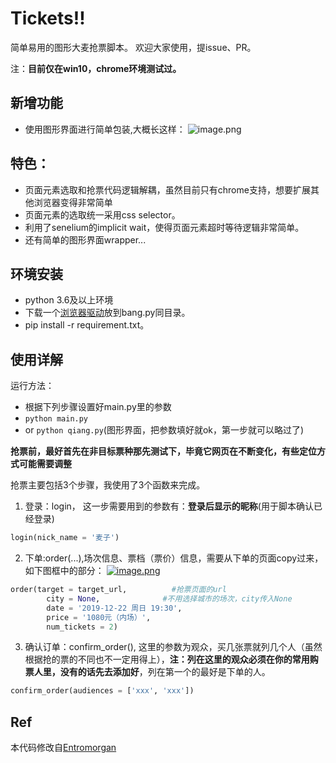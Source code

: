# Tickets!!
简单易用的图形大麦抢票脚本。
欢迎大家使用，提issue、PR。

注：**目前仅在win10，chrome环境测试过。**

## 新增功能
- 使用图形界面进行简单包装,大概长这样：
![image.png](http://butnotover.live/static/media/gui.PNG)


## 特色：
- 页面元素选取和抢票代码逻辑解耦，虽然目前只有chrome支持，想要扩展其他浏览器变得非常简单
- 页面元素的选取统一采用css selector。
- 利用了senelium的implicit wait，使得页面元素超时等待逻辑非常简单。
- 还有简单的图形界面wrapper...

## 环境安装
- python 3.6及以上环境
- 下载一个[浏览器驱动](https://github.com/Entromorgan/Autoticket/releases/download/v0.6/chromedriver.exe)放到bang.py同目录。
- pip install -r requirement.txt。


## 使用详解


运行方法：
- 根据下列步骤设置好main.py里的参数
- ```python main.py```
- or ```python qiang.py```(图形界面，把参数填好就ok，第一步就可以略过了)

**抢票前，最好首先在非目标票种那先测试下，毕竟它网页在不断变化，有些定位方式可能需要调整**

抢票主要包括3个步骤，我使用了3个函数来完成。
1. 登录：login， 这一步需要用到的参数有：**登录后显示的昵称**(用于脚本确认已经登录)
```python 
login(nick_name = '麦子')
```
2. 下单:order(...),场次信息、票档（票价）信息，需要从下单的页面copy过来，如下图框中的部分：
[![image.png](https://i.postimg.cc/Pr7KMZPs/image.png)](https://postimg.cc/0bppkzYc)


```python
order(target = target_url,          #抢票页面的url
        city = None,              #不用选择城市的场次，city传入None
        date = '2019-12-22 周日 19:30',        
        price = '1080元（内场）', 
        num_tickets = 2)
```
3. 确认订单：confirm_order(), 这里的参数为观众，买几张票就列几个人（虽然根据抢的票的不同也不一定用得上），**注：列在这里的观众必须在你的常用购票人里，没有的话先去添加好**，列在第一个的最好是下单的人。
```python
confirm_order(audiences = ['xxx', 'xxx'])
```

## Ref
本代码修改自[Entromorgan](https://github.com/Entromorgan/Autoticket)
